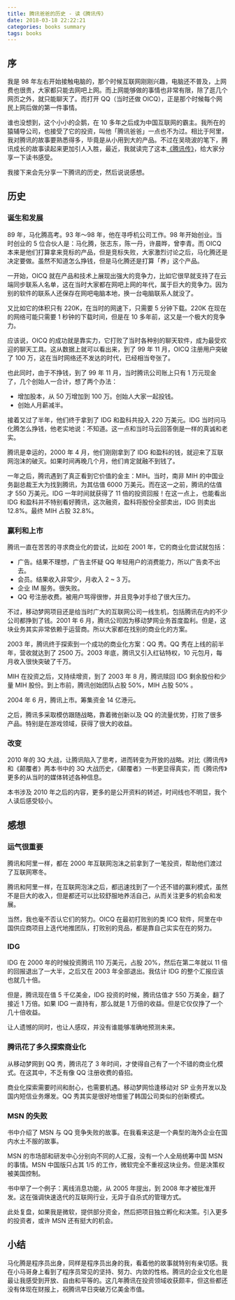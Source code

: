 ```yaml
---
title: 腾讯爸爸的历史 - 读《腾讯传》
date: 2018-03-18 22:22:21
categories: books summary
tags: books
---
```


## 序

我是 98 年左右开始接触电脑的，那个时候互联网刚刚兴趣，电脑还不普及，上网费也很贵，大家都只能去网吧上网。而上网能够做的事情也非常有限，除了逛几个网页之外，就只能聊天了。而打开 QQ（当时还做 OICQ），正是那个时候每个网民上网后做的第一件事情。

谁也没想到，这个小小的企鹅，在 10 多年之后成为中国互联网的霸主。我所在的猿辅导公司，也接受了它的投资，叫他「腾讯爸爸」一点也不为过。相比于阿里，我对腾讯的故事要熟悉得多，毕竟是从小用到大的产品。不过在吴晓波的笔下，腾讯成长的故事读起来更加引人入胜，最近，我就读完了这本[《腾讯传》](https://item.jd.com/12072066.html)，给大家分享一下读书感受。

我接下来会先分享一下腾讯的历史，然后说说感想。

## 历史

### 诞生和发展

89 年，马化腾高考。93 年～98 年，他在寻呼机公司工作。98 年开始创业。当时创业的 5 位合伙人是：马化腾，张志东，陈一丹，许晨晔，曾李青。而 OICQ 本来是他们打算拿来竞标的产品，但是竞标失败，大家激烈讨论之后，马化腾还是决定要做。虽然不知道怎么挣钱，但是马化腾还是打算「养」这个产品。

一开始，OICQ 就在产品和技术上展现出强大的竞争力，比如它很早就支持了在云端同步联系人名单，这在当时大家都在网吧上网的年代，属于巨大的竞争力。因为别的软件的联系人还保存在网吧电脑本地，换一台电脑联系人就没了。

又比如它的体积只有 220K，在当时的网速下，只需要 5 分钟下载。220K 在现在的网络可能只需要 1 秒钟的下载时间，但是在 10 多年前，这又是一个极大的竞争力。

应该说，OICQ 的成功就是靠实力，它打败了当时各种别的聊天软件，成为最受欢迎的聊天工具。这从数据上就可以看出来，到了 99 年 11 月，OICQ 注册用户突破了 100 万，这在当时网络还不发达的时代，已经相当夸张了。

也此同时，由于不挣钱，到了 99 年 11 月，当时腾讯公司账上只有 1 万元现金了，几个创始人一合计，想了两个办法：

 - 增加股本，从 50 万增加到 100 万。创始人大家一起投钱。
 - 创始人月薪减半。

接着又过了半年，他们终于拿到了 IDG 和盈科共投入 220 万美元。IDG 当时问马化腾怎么挣钱，他老实地说：不知道。这一点和当时马云回答倒是一样的真诚和老实。

腾讯是幸运的，2000 年 4 月，他们刚刚拿到了 IDG 和盈科的钱，就迎来了互联网泡沫的破灭。如果时间再晚几个月，他们肯定就融不到钱了。

一年之后，腾讯遇到了真正看到它价值的金主：MIH。当时，南非 MIH 的中国业务副总裁王大为找到腾讯，为其估值 6000 万美元。而在这一之前，腾讯的估值才 550 万美元。IDG 一年时间就获得了 11 倍的投资回报！在这一点上，也能看出 IDG 和盈科并不特别看好腾讯，这次融资，盈科将股份全部卖出，IDG 则卖出 12.8%。最终 MIH 占股 32.8%。

### 赢利和上市

腾讯一直在苦苦的寻求商业化的尝试，比如在 2001 年，它的商业化尝试就包括：

 - 广告。结果不理想，广告主怀疑 QQ 年轻用户的消费能力，所以广告卖不出去。
 - 会员。结果收入非常少，月收入 2 ~ 3 万。
 - 企业 IM 服务。很失败。
 - QQ 号注册收费。被用户骂得很惨，并且竞争对手给了很大压力。

不过，移动梦网项目还是给当时广大的互联网公司一线生机，包括腾讯在内的不少公司都挣到了钱。2001 年 6 月，腾讯公司因为移动梦网业务首度盈利。但是，这块业务其实非常依赖于运营商。所以大家都在找别的商业化的方案。

2003 年，腾讯终于探索到一个成功的商业化方案：QQ 秀。QQ 秀在上线的前半年，营收就达到了 2500 万。2003 年底，腾讯又引入红钻特权，10 元包月，每月收入很快突破了千万。

MIH 在投资之后，又持续增资，到了 2003 年 8 月，腾讯赎回 IDG 剩余股份和少量 MIH 股份。到上市前，腾讯创始团队占股 50%，MIH 占股 50% 。

2004 年 6 月，腾讯上市。筹集资金 14 亿港元。

之后，腾讯多采取模仿跟随战略，靠着微创新以及 QQ 的流量优势，打败了很多产品。特别是在游戏领域，获得了很大的收益。

### 改变

2010 年的 3Q 大战，让腾讯陷入了思考，进而转变为开放的战略。对比《腾讯传》和《颠覆者》两本书中的 3Q 大战历史，《颠覆者》一书更显得真实，而《腾讯传》更多的从当时的媒体转述各种信息。

本书涉及 2010 年之后的内容，更多的是公开资料的转述，时间线也不明显，我个人读后感受较小。

## 感想

### 运气很重要

腾讯和阿里一样，都在 2000 年互联网泡沫之前拿到了一笔投资，帮助他们渡过了互联网寒冬。

腾讯和阿里一样，在互联网泡沫之后，都迅速找到了一个还不错的赢利模式，虽然不是巨大的收入，但是都还可以比较舒服地养活自己，从而关注更多的机会和发展。

当然，我也毫不否认它们的努力。OICQ 在最初打败别的类 ICQ 软件，阿里在中国供应商项目上迭代地推团队，打败别的竞品，都是靠自己实实在在的努力。

### IDG

IDG 在 2000 年的时候投资腾讯 110 万美元，占股 20%，然后在第二年就以 11 倍的回报退出了一大半，之后又在 2003 年全部退出。我估计 IDG 的整个汇报应该也就几十倍。

但是，腾讯现在值 5 千亿美金，IDG 投资的时候，腾讯估值才 550 万美金，翻了接近 1 万倍。如果 IDG 一直持有，那么就是 1 万倍的收益。但是它仅仅挣了一个几十倍收益。

让人遗憾的同时，也让人感叹，并没有谁能够准确地预测未来。

### 腾讯花了多久探索商业化

从移动梦网到 QQ 秀，腾讯花了 3 年时间，才使得自己有了一个不错的商业化模式。在这其中，不乏有像 QQ 注册收费的昏招。

商业化探索需要时间和耐心，也需要机遇。移动梦网恰逢移动对 SP 业务开发以及国内短信业务爆发。QQ 秀其实是很好地借鉴了韩国公司类似的创新模式。

### MSN 的失败

书中介绍了 MSN 与 QQ 竞争失败的故事。在我看来这是一个典型的海外企业在国内水土不服的故事。

MSN 的市场部和研发中心分别向不同的人汇报，没有一个人全局统筹中国 MSN 的事情。MSN 中国版只占其 1/5 的工作，微软完全不重视这块业务。但是决策权被美国控制。

书中举了一个例子：离线消息功能，从 2005 年提出，到 2008 年才被批准开发。这在强调快速迭代的互联网行业，无异于自杀式的管理方式。

此处复盘，如果我是微软，提供部分资金，然后把项目独立孵化和决策。引入更多的投资者，或许 MSN 还有挺大的机会。

## 小结

马化腾是程序员出身，同样是程序员出身的我，看着他的故事就特别有亲切感。我在小马哥身上看到了程序员常见的坚持、努力、内敛的性格。腾讯的企业文化也是最让我感受到开放、自由和平等的。这几年腾讯在投资领域收获颇丰，但这些都还没有体现在财报上，祝腾讯早日突破万亿美金市值。
